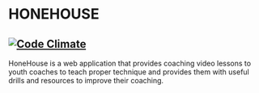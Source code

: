 # HONEHOUSE
[![Code Climate](https://codeclimate.com/github/mikestone14/HoneHouseApp.png)](https://codeclimate.com/github/mikestone14/HoneHouseApp)
---
HoneHouse is a web application that provides coaching video lessons to youth coaches to teach proper technique and provides them with useful drills and resources to improve their coaching.
